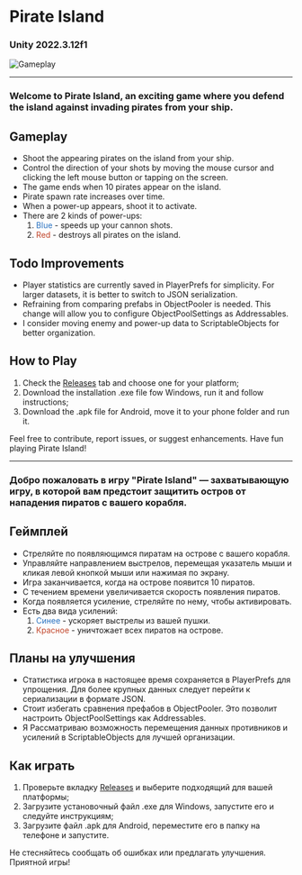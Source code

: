 # Pirate Island
### Unity 2022.3.12f1
![Gameplay](Gameplay.gif)

<hr>

### Welcome to Pirate Island, an exciting game where you defend the island against invading pirates from your ship.

## Gameplay

- Shoot the appearing pirates on the island from your ship.
- Control the direction of your shots by moving the mouse cursor and clicking the left mouse button or tapping on the screen.
- The game ends when 10 pirates appear on the island.
- Pirate spawn rate increases over time.
- When a power-up appears, shoot it to activate.
- There are 2 kinds of power-ups:
  1. <span style = "color: #2A73C1">Blue</span> - speeds up your cannon shots.
  2. <span style="color: #C1452A">Red</span> - destroys all pirates on the island.

## Todo Improvements

- Player statistics are currently saved in PlayerPrefs for simplicity. For larger datasets, it is better to switch to JSON serialization.
- Refraining from comparing prefabs in ObjectPooler is needed. This change will allow you to configure ObjectPoolSettings as Addressables.
- I consider moving enemy and power-up data to ScriptableObjects for better organization.

## How to Play

1. Check the [Releases](https://github.com/srggrigorov/pirate-island/releases) tab and choose one for your platform;
2. Download the installation .exe file fow Windows, run it and follow instructions;
3. Download the .apk file for Android, move it to your phone folder and run it.

Feel free to contribute, report issues, or suggest enhancements. Have fun playing Pirate Island!

<hr>

### Добро пожаловать в игру "Pirate Island" — захватывающую игру, в которой вам предстоит защитить остров от нападения пиратов с вашего корабля.

## Геймплей

- Стреляйте по появляющимся пиратам на острове с вашего корабля.
- Управляйте направлением выстрелов, перемещая указатель мыши и кликая левой кнопкой мыши или нажимая по экрану.
- Игра заканчивается, когда на острове появится 10 пиратов.
- С течением времени увеличивается скорость появления пиратов.
- Когда появляется усиление, стреляйте по нему, чтобы активировать.
- Есть два вида усилений:
  1. <span style="color: #2A73C1">Синее</span> - ускоряет выстрелы из вашей пушки.
  2. <span style="color: #C1452A">Красное</span> - уничтожает всех пиратов на острове.

## Планы на улучшения

- Статистика игрока в настоящее время сохраняется в PlayerPrefs для упрощения. Для более крупных данных следует перейти к сериализации в формате JSON.
- Стоит избегать сравнения префабов в ObjectPooler. Это позволит настроить ObjectPoolSettings как Addressables.
- Я Рассматриваю возможность перемещения данных противников и усилений в ScriptableObjects для лучшей организации.

## Как играть

1. Проверьте вкладку [Releases](https://github.com/srggrigorov/pirate-island/releases) и выберите подходящий для вашей платформы;
2. Загрузите установочный файл .exe для Windows, запустите его и следуйте инструкциям;
3. Загрузите файл .apk для Android, переместите его в папку на телефоне и запустите.

Не стесняйтесь сообщать об ошибках или предлагать улучшения. Приятной игры!


